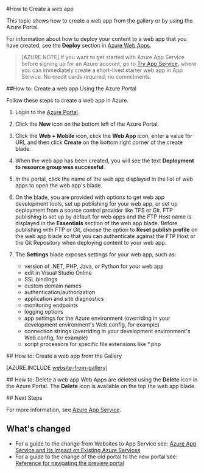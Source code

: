 <properties
	pageTitle="How to create a web app - Azure service management"
	description="Learn how to create a web app using the Azure Portal."
	services="app-service\web"
	documentationCenter=""
	authors="cephalin"
	manager="wpickett"
	editor=""/>

<tags
	ms.service="app-service-web"
	ms.workload="web"
	ms.tgt_pltfrm="na"
	ms.devlang="na"
	ms.topic="article"
	ms.date="03/24/2015"
	ms.author="cephalin"/>

#How to Create a web app

This topic shows how to create a web app from the gallery or by using the Azure Portal.

For information about how to deploy your content to a web app that you have created, see the **Deploy** section in [Azure Web Apps](http://go.microsoft.com/fwlink/?LinkId=529714).

>[AZURE.NOTE] If you want to get started with Azure App Service before signing up for an Azure account, go to [Try App Service](http://go.microsoft.com/fwlink/?LinkId=523751), where you can immediately create a short-lived starter web app in App Service. No credit cards required; no commitments.

##<a name="createawebsiteportal"></a>How to: Create a web app Using the Azure Portal

Follow these steps to create a web app in Azure.

1. Login to the [Azure Portal](http://go.microsoft.com/fwlink/?LinkId=529715).

2. Click the **New** icon on the bottom left of the Azure Portal.

3. Click the **Web + Mobile** icon, click the **Web App** icon, enter a value for URL and then click **Create** on the bottom right corner of the create blade.

4. When the web app has been created, you will see the text **Deployment to resource group <resouce group name> was successful**.

5. In the portal, click the name of the web app displayed in the list of web apps to open the web app's blade.

6. On the blade, you are provided with options to get web app development tools, set up publishing for your web app, or set up deployment from a source control provider like TFS or Git. FTP publishing is set up by default for web apps and the FTP Host name is displayed in the **Essentials** section of the web app blade. Before publishing with FTP or Git, choose the option to **Reset publish profile** on the web app blade so that you can authenticate against the FTP Host or the Git Repository when deploying content to your web app.

7. The **Settings** blade exposes settings for your web app, such as:

	- version of .NET, PHP, Java, or Python for your web app
	- edit in Visual Studio Online
	- SSL bindings
	- custom domain names
	- authentication/authorization
	- application and site diagnostics
	- monitoring endpoints
	- logging options
	- app settings for the Azure environment (overriding <appSettings> in your development environment's Web.config, for example)
	- connection strings (overriding <connectionStrings> in your development environment's Web.config, for example)
	- script processors for specific file extensions like *.php

##<a name="howtocreatefromgallery"></a> How to: Create a web app from the Gallery

[AZURE.INCLUDE [website-from-gallery](../includes/website-from-gallery.md)]

##<a name="deleteawebsite"></a> How to: Delete a web app
Web Apps are deleted using the **Delete** icon in the Azure Portal. The **Delete** icon is available on the top the web app blade.

##<a name="nextsteps"></a> Next Steps

For more information, see [Azure App Service](http://go.microsoft.com/fwlink/?LinkId=529714).

## What's changed
* For a guide to the change from Websites to App Service see: [Azure App Service and Its Impact on Existing Azure Services](http://go.microsoft.com/fwlink/?LinkId=529714)
* For a guide to the change of the old portal to the new portal see: [Reference for navigating the preview portal](http://go.microsoft.com/fwlink/?LinkId=529715)
